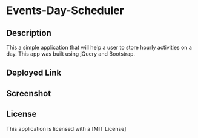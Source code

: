 # Events-Day-Scheduler
## Description
This a simple application that will help a user to store hourly activities on a day. This app was built using jQuery and Bootstrap.

## Deployed Link
## Screenshot
## License

This application is licensed with a [MIT License]


